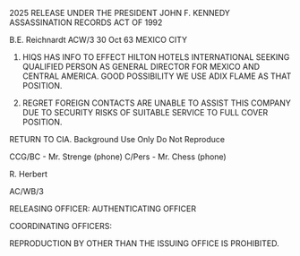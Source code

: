 2025 RELEASE UNDER THE PRESIDENT JOHN F. KENNEDY ASSASSINATION RECORDS ACT OF 1992

B.E. Reichnardt
ACW/3
30 Oct 63
MEXICO CITY

1. HIQS HAS INFO TO EFFECT HILTON HOTELS INTERNATIONAL SEEKING QUALIFIED PERSON AS GENERAL DIRECTOR FOR MEXICO AND CENTRAL AMERICA.
GOOD POSSIBILITY WE USE ADIX FLAME AS THAT POSITION.

2. REGRET FOREIGN CONTACTS ARE UNABLE TO ASSIST THIS COMPANY DUE TO SECURITY RISKS OF SUITABLE SERVICE TO FULL COVER POSITION.

RETURN TO CIA.
Background Use Only
Do Not Reproduce

CCG/BC - Mr. Strenge (phone)
C/Pers - Mr. Chess (phone)

R. Herbert

AC/WB/3

RELEASING OFFICER: AUTHENTICATING OFFICER

COORDINATING OFFICERS:

REPRODUCTION BY OTHER THAN THE ISSUING OFFICE IS PROHIBITED.
